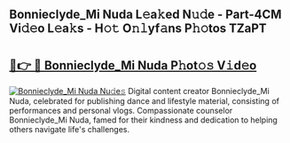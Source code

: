 ## Bonnieclyde_Mi Nuda L𝚎a𝚔ed N𝚞𝚍e - Part-4CM Vi𝚍𝚎o L𝚎a𝚔s - H𝚘𝚝 O𝚗𝚕yf𝚊ns P𝚑𝚘tos TZaPT

# <h2><a href="http://kf0c654.oniu.top/?m=Bonnieclyde_Mi+Nuda">🔗👉 🔴 Bonnieclyde_Mi Nuda P𝚑ot𝚘𝚜 V𝚒d𝚎o</a></h2>

[![Bonnieclyde_Mi Nuda Nu𝚍e𝚜](https://i.imgur.com/0qMVB7G.gif)](http://kf0c654.oniu.top/?m=Bonnieclyde_Mi+Nuda)
Digital content creator Bonnieclyde_Mi Nuda, celebrated for publishing dance and lifestyle material, consisting of performances and personal vlogs. Compassionate counselor Bonnieclyde_Mi Nuda, famed for their kindness and dedication to helping others navigate life's challenges.  
